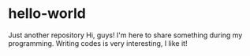 # hello-world
Just another repository
Hi, guys!
I'm here to share something during my programming.
Writing codes is very interesting, I like it!
